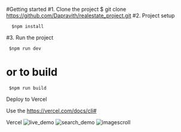 #Getting started
  #1. Clone the project
  $ git clone https://github.com/Dapravith/realestate_project.git
  #2. Project setup
  
      $npm install
      
  #3. Run the project
  
     $npm run dev
     
  # or to build
  
     $npm run build
  
  Deploy to Vercel
  
  Use the https://vercel.com/docs/cli#
  
  Vercel
![live_demo](https://user-images.githubusercontent.com/90898700/194488806-6bc2bfeb-a458-4b6a-aaf8-20b2efeb22be.jpeg)
![search_demo](https://user-images.githubusercontent.com/90898700/194498157-839d0e89-48eb-41a6-8730-78c9550e7c6a.jpeg)
![imagescroll](https://user-images.githubusercontent.com/90898700/194498710-79e220a1-277b-4e87-9cba-c23495bf4a7c.jpeg)
